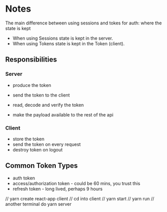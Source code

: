 # Notes

The main difference between using sessions and tokes for auth: where the state is kept

- When using Sessions state is kept in the server.
- When using Tokens state is kept in the Token (client).

## Responsibilities

### Server

- produce the token
- send the token to the client

- read, decode and verify the token
- make the payload available to the rest of the api

### Client

- store the token
- send the token on every request
- destroy token on logout

## Common Token Types

- auth token
- access/authorization token - could be 60 mins, you trust this
- refresh token - long lived, perhaps 9 hours



// yarn create react-app client
// cd into client
// yarn start
// yarn run
// another terminal do yarn server
